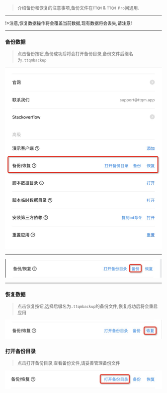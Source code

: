>介绍备份和恢复的注意事项,备份文件在`TTQM` & `TTQM Pro`间通用.

---

!>注意,恢复数据操作将会覆盖当前数据,现有数据将会丢失,请注意!

---

### 备份数据

>点击备份按钮,备份成功后将会打开备份目录,备份文件后缀名为`.ttqmbackup`

![1](_media/backup-and-restore/1.jpg ':size=600')

---

![2](_media/backup-and-restore/2.jpg ':size=600')

---

### 恢复数据

>点击恢复按钮,选择后缀名为`.ttqmbackup`的备份文件,恢复成功后将会重启应用

![3](_media/backup-and-restore/3.jpg ':size=600')

### 打开备份目录
>点击打开备份目录,查看备份文件,请妥善管理备份文件

![4](_media/backup-and-restore/4.jpg ':size=600')
